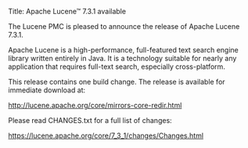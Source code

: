 Title: Apache Lucene™ 7.3.1 available

The Lucene PMC is pleased to announce the release of Apache Lucene 7.3.1.

Apache Lucene is a high-performance, full-featured text search engine library written entirely in Java. It is a technology suitable for nearly any application that requires full-text search, especially cross-platform.

This release contains one build change. The release is available for immediate download at:

  <http://lucene.apache.org/core/mirrors-core-redir.html>

Please read CHANGES.txt for a full list of changes:

  <https://lucene.apache.org/core/7_3_1/changes/Changes.html>

